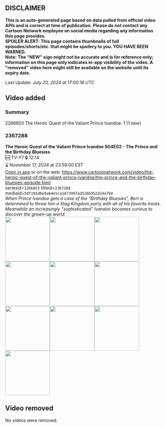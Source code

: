 ## DISCLAIMER
**This is an auto-generated page based on data pulled from official video APIs and is correct at time of publication. Please do not contact any Cartoon Network employee on social media regarding any information this page provides.**  
**SPOILER ALERT: This page contains thumbnails of full episodes/shorts/etc. that might be spoilery to you. YOU HAVE BEEN WARNED.**  
**Note: The "NEW" sign might not be accurate and is for reference only; information on this page only indicates in-app visibility of the video. A "removed" video here might still be available on the website until its expiry date.**  

_Last Update: July 20, 2024 at 17:00:16 UTC_
## Video added
### Summary
2266853 The Heroic Quest of the Valiant Prince Ivandoe: 1 (1 new)  
### 2367288
**The Heroic Quest of the Valiant Prince Ivandoe S04E02 - The Prince and the Birthday Bluesies**  
🆕 TV-Y7 🔒 12:14  
⌛ November 17, 2024 at 23:59:00 EST  
[Open in app](https://cnvideo.sercomkc.org/redirector.html?type=cnapp&seriesid=2266853&titleid=2367288&mediaid=5df195d0e9a64e5ca1873997ad526b952d24e7b8) or on the web: https://www.cartoonnetwork.com/video/the-heroic-quest-of-the-valiant-prince-ivandoe/the-prince-and-the-birthday-bluesies-episode.html  
seriesid=`2266853` titleid=`2367288` mediaid=`5df195d0e9a64e5ca1873997ad526b952d24e7b8`  
_When Prince Ivandoe gets a case of the "Birthday Bluesies", Bert is determined to throw him a Stag Kingdom party with all of his favorite treats. Meanwhile an increasingly "sophisticated" Ivandoe becomes curious to discover the grown-up world._  
<a href="https://s3.amazonaws.com/cartoonorchestrator/2367288_001_1280x720.jpg"><img src="https://s3.amazonaws.com/cartoonorchestrator/2367288_001_640x360.jpg" height="144px" /></a><a href="https://s3.amazonaws.com/cartoonorchestrator/2367288_002_1280x720.jpg"><img src="https://s3.amazonaws.com/cartoonorchestrator/2367288_002_640x360.jpg" height="144px" /></a><a href="https://s3.amazonaws.com/cartoonorchestrator/2367288_003_1280x720.jpg"><img src="https://s3.amazonaws.com/cartoonorchestrator/2367288_003_640x360.jpg" height="144px" /></a><a href="https://s3.amazonaws.com/cartoonorchestrator/2367288_004_1280x720.jpg"><img src="https://s3.amazonaws.com/cartoonorchestrator/2367288_004_640x360.jpg" height="144px" /></a><a href="https://s3.amazonaws.com/cartoonorchestrator/2367288_005_1280x720.jpg"><img src="https://s3.amazonaws.com/cartoonorchestrator/2367288_005_640x360.jpg" height="144px" /></a><a href="https://s3.amazonaws.com/cartoonorchestrator/2367288_006_1280x720.jpg"><img src="https://s3.amazonaws.com/cartoonorchestrator/2367288_006_640x360.jpg" height="144px" /></a><a href="https://s3.amazonaws.com/cartoonorchestrator/2367288_007_1280x720.jpg"><img src="https://s3.amazonaws.com/cartoonorchestrator/2367288_007_640x360.jpg" height="144px" /></a><a href="https://s3.amazonaws.com/cartoonorchestrator/2367288_008_1280x720.jpg"><img src="https://s3.amazonaws.com/cartoonorchestrator/2367288_008_640x360.jpg" height="144px" /></a><a href="https://s3.amazonaws.com/cartoonorchestrator/2367288_009_1280x720.jpg"><img src="https://s3.amazonaws.com/cartoonorchestrator/2367288_009_640x360.jpg" height="144px" /></a><a href="https://s3.amazonaws.com/cartoonorchestrator/2367288_010_1280x720.jpg"><img src="https://s3.amazonaws.com/cartoonorchestrator/2367288_010_640x360.jpg" height="144px" /></a>
## Video removed
No videos were removed.  
